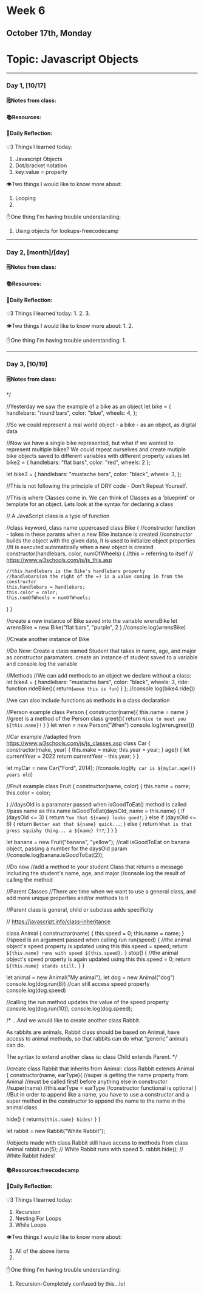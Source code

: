 # Week 6
## October 17th, Monday 

# Topic: Javascript Objects 

___

### Day 1, [10/17]

#### 🗒️Notes from class:

#### 📚Resources:


#### 💭Daily Reflection:

💡3 Things I learned today:
1. Javascript Objects
2. Dot/bracket notation 
3. key:value = property

👁️Two things I would like to know more about:
1. Looping
2.  

✋One thing I'm having trouble understanding:
1. Using objects for lookups-freecodecamp


___

### Day 2, [month]/[day] 

#### 🗒️Notes from class:

#### 📚Resources:


#### 💭Daily Reflection:

💡3 Things I learned today:
1. 
2. 
3. 

👁️Two things I would like to know more about:
1. 
2. 

✋One thing I'm having trouble understanding:
1. 

___

### Day 3, [10/19]
#### 🗒️Notes from class:
*/



//Yesterday we saw the example of a bike as an object
let bike = {
  handlebars: "round bars",
  color: "blue",
  wheels: 4,
};

//So we could represent a real world object - a bike - as an object, as digital data

//Now we have a single bike represented, but what if we wanted to represent multiple bikes? We could repeat ourselves and create mutiple bike objects saved to different variables with different property values
let bike2 = {
  handlebars: "flat bars",
  color: "red",
  wheels: 2
};

let bike3 = {
  handlebars: "mustache bars",
  color: "black",
  wheels: 3,
};

//This is not following the principle of DRY code - Don't Repeat Yourself.

//This is where Classes come in. We can think of Classes as a 'blueprint' or template for an object. Lets look at the syntax for declaring a class

// A JavaScript class is a type of function

//class keyword, class name uppercased
class Bike {
  //constructor function - takes in these params when a new Bike instance is created
  //constructor builds the object with the given data, It is used to initialize object properties
  //It is executed automatically when a new object is created
  constructor(handlebars, color, numOfWheels) {
    //this = referring to itself
    // https://www.w3schools.com/js/js_this.asp

    //this.handlebars is the Bike's handlebars property
    //handlebars(on the right of the =) is a value coming in from the constructor
    this.handlebars = handlebars;
    this.color = color;
    this.numOfWheels = numOfWheels;
  }
}

//create a new instance of Bike saved into the variable wrensBike
let wrensBike = new Bike("flat bars", "purple", 2 )
//console.log(wrensBike)

//Create another instance of Bike

//Do Now: Create a class named Student that takes in name, age, and major as constructor paramaters. create an instance of student saved to a variable and console.log the variable

//Methods
//We can add methods to an object we declare without a class:
let bike4 = {
  handlebars: "mustache bars",
  color: "black",
  wheels: 3,
  ride: function rideBike(){
    return(`weee this is fun`)
  }
};
//console.log(bike4.ride())

//we can also include functions as methods in a class declaration

//Person example
class Person {
  constructor(name){
    this.name = name
  }
  //greet is a method of the Person class
  greet(){
    return `Nice to meet you ${this.name}!`
  }
}
let wren = new Person("Wren")
console.log(wren.greet())

//Car example
//adapted from https://www.w3schools.com/js/js_classes.asp
class Car {
  constructor(make, year) {
    this.make = make;
    this.year = year;
  }
  age() {
    let currentYear = 2022
    return currentYear - this.year;
  }
}

let myCar = new Car("Ford", 2014);
//console.log(`My car is ${myCar.age()} years old`)


//Fruit example
class Fruit {
  constructor(name, color) {
    this.name = name;
    this.color = color;

  }
  //daysOld is a paramater passed when isGoodToEat() method is called
  //pass name as this.name
  isGoodToEat(daysOld, name = this.name) {
    if (daysOld <= 3) {
      return `Yum that ${name} looks good!`;
    } else if (daysOld <= 6) {
      return `Better eat that ${name} quick...`;
    } else {
      return `What is that gross squishy thing... a ${name} ?!?`;
    }
  }
}

let banana = new Fruit("banana", "yellow");
//call isGoodToEat on banana object, passing a number for the daysOld param
//console.log(banana.isGoodToEat(2));

//Do now
//add a method to your student Class that returns a message including the student's name, age, and major
//console.log the result of calling the method



//Parent Classes
//There are time when we want to use a general class, and add more unique properties and/or methods to it

//Parent class is general, child or subclass adds specificity

// https://javascript.info/class-inheritance

class Animal {
  constructor(name) {
    this.speed = 0;
    this.name = name;
  }
  //speed is an argument passed when calling run
  run(speed) {
    //the animal object's speed property is updated using this
    this.speed = speed;
    return `${this.name} runs with speed ${this.speed}.`
  }
  stop() {
    //the animal object's speed property is again updated using this
    this.speed = 0;
    return `${this.name} stands still.`
  }
}

let animal = new Animal("My animal");
let dog = new Animal("dog")
console.log(dog.run(8))
//can still access speed property
console.log(dog.speed)

//calling the run method updates the value of the speed property
console.log(dog.run(10));
console.log(dog.speed);


/*
…And we would like to create another class Rabbit.

As rabbits are animals, Rabbit class should be based on Animal, have access to animal methods, so that rabbits can do what “generic” animals can do.

The syntax to extend another class is: class Child extends Parent.
*/

//create class Rabbit that inherits from Animal:
class Rabbit extends Animal {
    constructor(name, earType){
        //super is getting the name property from Animal
        //must be called first! before anything else in constructor
        //super(name)
        //this.earType = earType
        //constructor functional is optional
    }
    //But in order to append like a name, you have to use a constructor and a super method in the constructor to append the name to the name in the animal class.

  hide() {
  return`${this.name} hides!`
  }
}

let rabbit = new Rabbit("White Rabbit");

//objects made with class Rabbit still have access to methods from class Animal
rabbit.run(5); // White Rabbit runs with speed 5.
rabbit.hide(); // White Rabbit hides!

#### 📚Resources:freecodecamp


#### 💭Daily Reflection:

💡3 Things I learned today:
1. Recursion 
2. Nesting For Loops
3. While Loops

👁️Two things I would like to know more about:
1. All of the above items
2. 

✋One thing I'm having trouble understanding:
1. Recursion-Completely confused by this...lol
 

